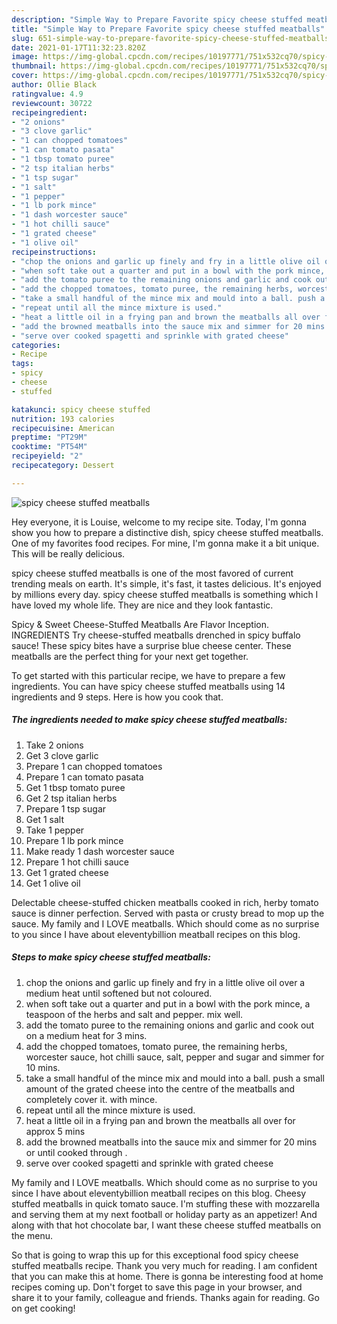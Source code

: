```yaml
---
description: "Simple Way to Prepare Favorite spicy cheese stuffed meatballs"
title: "Simple Way to Prepare Favorite spicy cheese stuffed meatballs"
slug: 651-simple-way-to-prepare-favorite-spicy-cheese-stuffed-meatballs
date: 2021-01-17T11:32:23.820Z
image: https://img-global.cpcdn.com/recipes/10197771/751x532cq70/spicy-cheese-stuffed-meatballs-recipe-main-photo.jpg
thumbnail: https://img-global.cpcdn.com/recipes/10197771/751x532cq70/spicy-cheese-stuffed-meatballs-recipe-main-photo.jpg
cover: https://img-global.cpcdn.com/recipes/10197771/751x532cq70/spicy-cheese-stuffed-meatballs-recipe-main-photo.jpg
author: Ollie Black
ratingvalue: 4.9
reviewcount: 30722
recipeingredient:
- "2 onions"
- "3 clove garlic"
- "1 can chopped tomatoes"
- "1 can tomato pasata"
- "1 tbsp tomato puree"
- "2 tsp italian herbs"
- "1 tsp sugar"
- "1 salt"
- "1 pepper"
- "1 lb pork mince"
- "1 dash worcester sauce"
- "1 hot chilli sauce"
- "1 grated cheese"
- "1 olive oil"
recipeinstructions:
- "chop the onions and garlic up finely and fry in a little olive oil over a medium heat until softened but not coloured."
- "when soft take out a quarter and put in a bowl with the pork mince, a teaspoon of the herbs and salt and pepper. mix well."
- "add the tomato puree to the remaining onions and garlic and cook out on a medium heat for 3 mins."
- "add the chopped tomatoes, tomato puree, the remaining herbs, worcester sauce, hot chilli sauce, salt, pepper and sugar and simmer for 10 mins."
- "take a small handful of the mince mix and mould into a ball. push a small amount of the grated cheese into the centre of the meatballs and completely cover it. with mince."
- "repeat until all the mince mixture is used."
- "heat a little oil in a frying pan and brown the meatballs all over for approx 5 mins"
- "add the browned meatballs into the sauce mix and simmer for 20 mins or until cooked through ."
- "serve over cooked spagetti and sprinkle with grated cheese"
categories:
- Recipe
tags:
- spicy
- cheese
- stuffed

katakunci: spicy cheese stuffed 
nutrition: 193 calories
recipecuisine: American
preptime: "PT29M"
cooktime: "PT54M"
recipeyield: "2"
recipecategory: Dessert

---
```



![spicy cheese stuffed meatballs](https://img-global.cpcdn.com/recipes/10197771/751x532cq70/spicy-cheese-stuffed-meatballs-recipe-main-photo.jpg)

Hey everyone, it is Louise, welcome to my recipe site. Today, I'm gonna show you how to prepare a distinctive dish, spicy cheese stuffed meatballs. One of my favorites food recipes. For mine, I'm gonna make it a bit unique. This will be really delicious.

spicy cheese stuffed meatballs is one of the most favored of current trending meals on earth. It's simple, it's fast, it tastes delicious. It's enjoyed by millions every day. spicy cheese stuffed meatballs is something which I have loved my whole life. They are nice and they look fantastic.

Spicy &amp; Sweet Cheese-Stuffed Meatballs Are Flavor Inception. INGREDIENTS Try cheese-stuffed meatballs drenched in spicy buffalo sauce! These spicy bites have a surprise blue cheese center. These meatballs are the perfect thing for your next get together.


To get started with this particular recipe, we have to prepare a few ingredients. You can have spicy cheese stuffed meatballs using 14 ingredients and 9 steps. Here is how you cook that.

<!--inarticleads1-->

##### The ingredients needed to make spicy cheese stuffed meatballs:

1. Take 2 onions
1. Get 3 clove garlic
1. Prepare 1 can chopped tomatoes
1. Prepare 1 can tomato pasata
1. Get 1 tbsp tomato puree
1. Get 2 tsp italian herbs
1. Prepare 1 tsp sugar
1. Get 1 salt
1. Take 1 pepper
1. Prepare 1 lb pork mince
1. Make ready 1 dash worcester sauce
1. Prepare 1 hot chilli sauce
1. Get 1 grated cheese
1. Get 1 olive oil


Delectable cheese-stuffed chicken meatballs cooked in rich, herby tomato sauce is dinner perfection. Served with pasta or crusty bread to mop up the sauce. My family and I LOVE meatballs. Which should come as no surprise to you since I have about eleventybillion meatball recipes on this blog. 

<!--inarticleads2-->

##### Steps to make spicy cheese stuffed meatballs:

1. chop the onions and garlic up finely and fry in a little olive oil over a medium heat until softened but not coloured.
1. when soft take out a quarter and put in a bowl with the pork mince, a teaspoon of the herbs and salt and pepper. mix well.
1. add the tomato puree to the remaining onions and garlic and cook out on a medium heat for 3 mins.
1. add the chopped tomatoes, tomato puree, the remaining herbs, worcester sauce, hot chilli sauce, salt, pepper and sugar and simmer for 10 mins.
1. take a small handful of the mince mix and mould into a ball. push a small amount of the grated cheese into the centre of the meatballs and completely cover it. with mince.
1. repeat until all the mince mixture is used.
1. heat a little oil in a frying pan and brown the meatballs all over for approx 5 mins
1. add the browned meatballs into the sauce mix and simmer for 20 mins or until cooked through .
1. serve over cooked spagetti and sprinkle with grated cheese


My family and I LOVE meatballs. Which should come as no surprise to you since I have about eleventybillion meatball recipes on this blog. Cheesy stuffed meatballs in quick tomato sauce. I&#39;m stuffing these with mozzarella and serving them at my next football or holiday party as an appetizer! And along with that hot chocolate bar, I want these cheese stuffed meatballs on the menu. 

So that is going to wrap this up for this exceptional food spicy cheese stuffed meatballs recipe. Thank you very much for reading. I am confident that you can make this at home. There is gonna be interesting food at home recipes coming up. Don't forget to save this page in your browser, and share it to your family, colleague and friends. Thanks again for reading. Go on get cooking!
